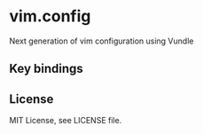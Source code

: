 # vim.config
Next generation of vim configuration using Vundle

## Key bindings

## License

MIT License, see LICENSE file.
